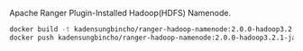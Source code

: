Apache Ranger Plugin-Installed Hadoop(HDFS) Namenode.

```bash
docker build -t kadensungbincho/ranger-hadoop-namenode:2.0.0-hadoop3.2.1-java8-ranger2.1.0 .
docker push kadensungbincho/ranger-hadoop-namenode:2.0.0-hadoop3.2.1-java8-ranger2.1.0
```
